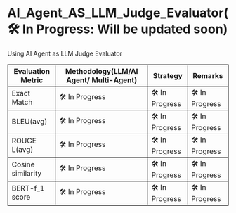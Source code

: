 # AI_Agent_AS_LLM_Judge_Evaluator(🛠 In Progress: Will be updated soon)
Using AI Agent as LLM Judge Evaluator
<table border="1" cellpadding="8" cellspacing="0">
  <thead>
    <tr>
      <th>Evaluation Metric</th>
      <th>Methodology(LLM/AI Agent/ Multi-Agent)</th>
      <th>Strategy</th>
      <th>Remarks</th>
    </tr>
  </thead>
  <tbody>
    <tr>
      <td>Exact Match</td>
      <td>  🛠 In Progress </td>
      <td>  🛠 In Progress</td>
      <td> 🛠 In Progress </td>
    </tr>
    <tr>
      <td>BLEU(avg)</td>
      <td>🛠 In Progress</td>
      <td>🛠 In Progress</td>
      <td>🛠 In Progress</td>
    </tr>
    <tr>
      <td>ROUGE L(avg)</td>
      <td>🛠 In Progress</td>
      <td>🛠 In Progress</td>
      <td>🛠 In Progress</td>
    </tr>
    <tr>
      <td>Cosine similarity</td>
      <td>🛠 In Progress</td>
      <td>🛠 In Progress</td>
      <td>🛠 In Progress</td>
    </tr>
    <tr>
      <td>BERT-f_1 score </td>
      <td>🛠 In Progress </td>
      <td>🛠 In Progress</td>
      <td>🛠 In Progress</td>
    </tr>


    
  </tbody>
</table>
